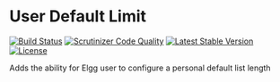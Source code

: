 User Default Limit
==================

[![Build Status](https://scrutinizer-ci.com/g/ColdTrick/user_default_limit/badges/build.png?b=master)](https://scrutinizer-ci.com/g/ColdTrick/user_default_limit/build-status/master)
[![Scrutinizer Code Quality](https://scrutinizer-ci.com/g/ColdTrick/user_default_limit/badges/quality-score.png?b=master)](https://scrutinizer-ci.com/g/ColdTrick/user_default_limit/?branch=master)
[![Latest Stable Version](https://poser.pugx.org/coldtrick/user_default_limit/v/stable.svg)](https://packagist.org/packages/coldtrick/user_default_limit)
[![License](https://poser.pugx.org/coldtrick/user_default_limit/license.svg)](https://packagist.org/packages/coldtrick/user_default_limit)

Adds the ability for Elgg user to configure a personal default list length
